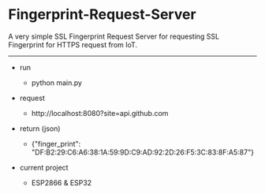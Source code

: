 # Fingerprint-Request-Server
A very simple SSL Fingerprint Request Server for requesting SSL Fingerprint for HTTPS request from IoT.
- - - -
  
* run
  * python main.py
  
* request
  * http://localhost:8080?site=api.github.com
  
* return (json)
  * {"finger_print": "DF:B2:29:C6:A6:38:1A:59:9D:C9:AD:92:2D:26:F5:3C:83:8F:A5:87"}

* current project
  * ESP2866 & ESP32

